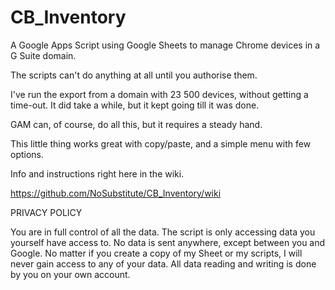 # CB_Inventory
A Google Apps Script using Google Sheets to manage Chrome devices in a G Suite domain.

The scripts can't do anything at all until you authorise them.

I've run the export from a domain with 23 500 devices, without getting a time-out. It did take a while, but it kept going till it was done.

GAM can, of course, do all this, but it requires a steady hand.

This little thing works great with copy/paste, and a simple menu with few options.

Info and instructions right here in the wiki.

https://github.com/NoSubstitute/CB_Inventory/wiki

PRIVACY POLICY

You are in full control of all the data.
The script is only accessing data you yourself have access to.
No data is sent anywhere, except between you and Google.
No matter if you create a copy of my Sheet or my scripts, I will never gain access to any of your data. All data reading and writing is done by you on your own account.
